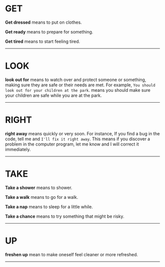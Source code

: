 # GET


**Get dressed** means to put on clothes. 

**Get ready** means to prepare for something. 

**Get tired** means to start feeling tired.

---

# LOOK

**look out for** means to watch over and protect someone or something, making sure they are safe or their needs are met. For example, ``You should look out for your children at the park``. means you should make sure your children are safe while you are at the park.

---

# RIGHT

**right away** means quickly or very soon. For instance, If you find a bug in the code, tell me and ``I'll fix it right away``. This means if you discover a problem in the computer program, let me know and I will correct it immediately.

---

# TAKE

**Take a shower** means to shower.

**Take a walk** means to go for a walk.

**Take a nap** means to sleep for a little while.

**Take a chance** means to try something that might be risky.

---

# UP

**freshen up** mean to make oneself feel cleaner or more refreshed.

---
